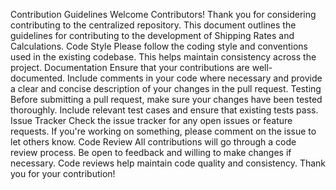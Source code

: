 Contribution Guidelines
Welcome Contributors!
Thank you for considering contributing to the centralized repository. This document outlines the guidelines for contributing to the development of Shipping Rates and Calculations.
Code Style
Please follow the coding style and conventions used in the existing codebase. This helps maintain consistency across the project.
Documentation
Ensure that your contributions are well-documented. Include comments in your code where necessary and provide a clear and concise description of your changes in the pull request.
Testing
Before submitting a pull request, make sure your changes have been tested thoroughly. Include relevant test cases and ensure that existing tests pass.
Issue Tracker
Check the issue tracker for any open issues or feature requests. If you're working on something, please comment on the issue to let others know.
Code Review
All contributions will go through a code review process. Be open to feedback and willing to make changes if necessary. Code reviews help maintain code quality and consistency.
Thank you for your contribution!
